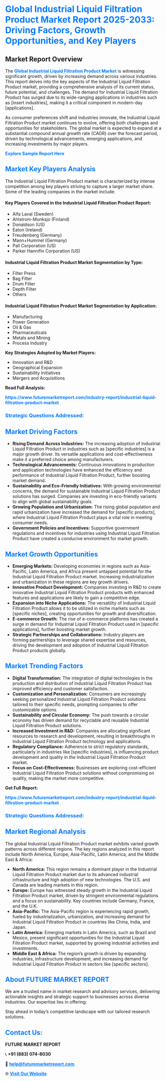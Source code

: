 <h1 style="color: #007BFF;">Global Industrial Liquid Filtration Product Market Report 2025-2033: Driving Factors, Growth Opportunities, and Key Players</h1>

<section id="overview">
<h2>Market Report Overview</h2>
<p>The <a href="https://www.futuremarketreport.com/industry-report/industrial-liquid-filtration-product-market" style="color: #007BFF; text-decoration: none;"><strong>Global Industrial Liquid Filtration Product Market</strong></a> is witnessing significant growth, driven by increasing demand across various industries. This report delves into the key aspects of the Industrial Liquid Filtration Product market, providing a comprehensive analysis of its current status, future potential, and challenges. The demand for Industrial Liquid Filtration Product has surged due to its wide-ranging applications in industries such as [insert industries], making it a critical component in modern-day [applications].</p>
<p>As consumer preferences shift and industries innovate, the Industrial Liquid Filtration Product market continues to evolve, offering both challenges and opportunities for stakeholders. The global market is expected to expand at a substantial compound annual growth rate (CAGR) over the forecast period, driven by technological advancements, emerging applications, and increasing investments by major players.</p>
</section>

<section id="overview">
<p><a href="https://www.futuremarketreport.com/request-sample/reportId=54002" style="color: #007BFF; text-decoration: none;"><strong>Explore Sample Report Here</strong></a></p>
</section>

<section id="key-players">
<h2 style="color: #007BFF;">Market Key Players Analysis</h2>
<p>The Industrial Liquid Filtration Product market is characterized by intense competition among key players striving to capture a larger market share. Some of the leading companies in the market include:</p>
<h4>Key Players Covered in the Industrial Liquid Filtration Product Report:</h4>
<ul><li>Alfa Laval (Sweden)</li><li>Ahlstrom-Munksjo (Finland)</li><li>Donaldson (US)</li><li>Eaton (Ireland)</li><li>Freudenberg (Germany)</li><li>Mann+Hummel (Germany)</li><li>Pall Corporation (US)</li><li>Parker Hannifin Corporation (US)</li></ul>
<h4>Industrial Liquid Filtration Product Market Segmentation by Type:</h4>
<ul><li>Filter Press</li><li>Bag Filter</li><li>Drum Filter</li><li>Depth Filter</li><li>Others</li></ul>

<h4>Industrial Liquid Filtration Product Market Segmentation by Application:</h4>
<ul><li>Manufacturing</li><li>Power Generation</li><li>Oil &amp; Gas</li><li>Pharmaceuticals</li><li>Metals and Mining</li><li>Process Industry</li></ul>
<p><strong>Key Strategies Adopted by Market Players:</strong></p>
<ul>
<li>Innovation and R&D</li>
<li>Geographical Expansion</li>
<li>Sustainability Initiatives</li>
<li>Mergers and Acquisitions</li>
</ul>
</section>

<section>
<p><strong>Read Full Analysis: </strong></p><a href="https://www.futuremarketreport.com/industry-report/industrial-liquid-filtration-product-market" style="color: #007BFF; text-decoration: none;"><strong>https://www.futuremarketreport.com/industry-report/industrial-liquid-filtration-product-market</strong></a>
<h3 style="color: #007BFF;">Strategic Questions Addressed:</h3>
</section>

<section id="driving-factors">
<h2 style="color: #007BFF;">Market Driving Factors</h2>
<ul>
<li><strong>Rising Demand Across Industries:</strong> The increasing adoption of Industrial Liquid Filtration Product in industries such as [specific industries] is a major growth driver. Its versatile applications and cost-effectiveness make it a preferred choice among manufacturers.</li>
<li><strong>Technological Advancements:</strong> Continuous innovations in production and application technologies have enhanced the efficiency and performance of Industrial Liquid Filtration Product, further boosting market demand.</li>
<li><strong>Sustainability and Eco-Friendly Initiatives:</strong> With growing environmental concerns, the demand for sustainable Industrial Liquid Filtration Product solutions has surged. Companies are investing in eco-friendly variants to align with global sustainability goals.</li>
<li><strong>Growing Population and Urbanization:</strong> The rising global population and rapid urbanization have increased the demand for [specific products], where Industrial Liquid Filtration Product plays a vital role in meeting consumer needs.</li>
<li><strong>Government Policies and Incentives:</strong> Supportive government regulations and incentives for industries using Industrial Liquid Filtration Product have created a conducive environment for market growth.</li>
</ul>
</section>

<section id="growth-opportunities">
<h2 style="color: #007BFF;">Market Growth Opportunities</h2>
<ul>
<li><strong>Emerging Markets:</strong> Developing economies in regions such as Asia-Pacific, Latin America, and Africa present untapped potential for the Industrial Liquid Filtration Product market. Increasing industrialization and urbanization in these regions are key growth drivers.</li>
<li><strong>Innovative Product Development:</strong> Companies investing in R&D to create innovative Industrial Liquid Filtration Product products with enhanced features and applications are likely to gain a competitive edge.</li>
<li><strong>Expansion into Niche Applications:</strong> The versatility of Industrial Liquid Filtration Product allows it to be utilized in niche markets such as [specific niches], creating opportunities for growth and diversification.</li>
<li><strong>E-commerce Growth:</strong> The rise of e-commerce platforms has created a surge in demand for Industrial Liquid Filtration Product used in [specific applications], further boosting market growth.</li>
<li><strong>Strategic Partnerships and Collaborations:</strong> Industry players are forming partnerships to leverage shared expertise and resources, driving the development and adoption of Industrial Liquid Filtration Product products globally.</li>
</ul>
</section>

<section id="trending-factors">
<h2 style="color: #007BFF;">Market Trending Factors</h2>
<ul>
<li><strong>Digital Transformation:</strong> The integration of digital technologies in the production and distribution of Industrial Liquid Filtration Product has improved efficiency and customer satisfaction.</li>
<li><strong>Customization and Personalization:</strong> Consumers are increasingly seeking personalized Industrial Liquid Filtration Product solutions tailored to their specific needs, prompting companies to offer customizable options.</li>
<li><strong>Sustainability and Circular Economy:</strong> The push towards a circular economy has driven demand for recyclable and reusable Industrial Liquid Filtration Product solutions.</li>
<li><strong>Increased Investment in R&D:</strong> Companies are allocating significant resources to research and development, resulting in breakthroughs in Industrial Liquid Filtration Product technology and applications.</li>
<li><strong>Regulatory Compliance:</strong> Adherence to strict regulatory standards, particularly in industries like [specific industries], is influencing product development and quality in the Industrial Liquid Filtration Product market.</li>
<li><strong>Focus on Cost-Effectiveness:</strong> Businesses are exploring cost-efficient Industrial Liquid Filtration Product solutions without compromising on quality, making the market more competitive.</li>
</ul>
</section>

<section>
<p><strong>Get Full Report: </strong></p><a href="https://www.futuremarketreport.com/industry-report/industrial-liquid-filtration-product-market" style="color: #007BFF; text-decoration: none;"><strong>https://www.futuremarketreport.com/industry-report/industrial-liquid-filtration-product-market</strong></a>
<h3 style="color: #007BFF;">Strategic Questions Addressed:</h3>
</section>


<section id="regional-analysis">
<h2 style="color: #007BFF;">Market Regional Analysis</h2>
<p>The global Industrial Liquid Filtration Product market exhibits varied growth patterns across different regions. The key regions analyzed in this report include North America, Europe, Asia-Pacific, Latin America, and the Middle East & Africa:</p>
<ul>
<li><strong>North America:</strong> This region remains a dominant player in the Industrial Liquid Filtration Product market due to its advanced industrial infrastructure and high adoption of new technologies. The U.S. and Canada are leading markets in this region.</li>
<li><strong>Europe:</strong> Europe has witnessed steady growth in the Industrial Liquid Filtration Product market, driven by stringent environmental regulations and a focus on sustainability. Key countries include Germany, France, and the U.K.</li>
<li><strong>Asia-Pacific:</strong> The Asia-Pacific region is experiencing rapid growth, fueled by industrialization, urbanization, and increasing demand for Industrial Liquid Filtration Product in countries like China, India, and Japan.</li>
<li><strong>Latin America:</strong> Emerging markets in Latin America, such as Brazil and Mexico, present significant opportunities for the Industrial Liquid Filtration Product market, supported by growing industrial activities and investments.</li>
<li><strong>Middle East & Africa:</strong> The region’s growth is driven by expanding industries, infrastructure development, and increasing demand for Industrial Liquid Filtration Product in sectors like [specific sectors].</li>
</ul>
</section>

<footer>
<h2 style="color: #007BFF;">About FUTURE MARKET REPORT</h2>
<p>We are a trusted name in market research and advisory services, delivering actionable insights and strategic support to businesses across diverse industries. Our expertise lies in offering:</p>

<p>Stay ahead in today’s competitive landscape with our tailored research solutions.</p>

<h2 style="color: #007BFF;">Contact Us:</h2>
<p><strong>FUTURE MARKET REPORT</strong></p>
<p>📞 <strong>+91 (883) 074-8030</strong></p>
<p>📧 <strong><a href="mailto:help@futuremarketreport.com" style="color: #007BFF;">help@futuremarketreport.com</a></strong></p>
<p>🌐 <strong><a href="https://www.futuremarketreport.com/" style="color: #007BFF;">Visit Our Website</a></strong></p>
</footer>